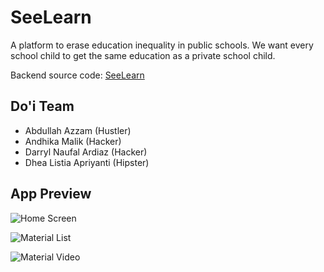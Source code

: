 # SeeLearn
A platform to erase education inequality in public schools.
We want every school child to get the same education as a private school child.

Backend source code: [SeeLearn](https://github.com/andhika-m/seelearn)

## Do'i Team
- Abdullah Azzam (Hustler)
- Andhika Malik (Hacker)
- Darryl Naufal Ardiaz (Hacker)
- Dhea Listia Apriyanti (Hipster)

## App Preview

![Home Screen](https://drive.google.com/uc?id=1khmcRFEnhx1oxR7_dlmZcHi6zx1C-LrL)

![Material List](https://drive.google.com/uc?id=1wxulDPeGLuW-NC1-h3pZAMLRfJ3XIdBz)

![Material Video](https://drive.google.com/uc?id=1btJPFnnzcjZzBPDUNrUORBYiQpKCdNxr)
